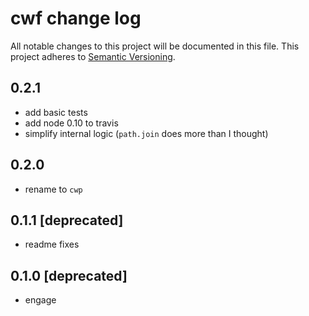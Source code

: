 # cwf change log

All notable changes to this project will be documented in this file.
This project adheres to [Semantic Versioning](http://semver.org/).

## 0.2.1
* add basic tests
* add node 0.10 to travis
* simplify internal logic (`path.join` does more than I thought)

## 0.2.0
* rename to `cwp`

## 0.1.1 [deprecated]
* readme fixes

## 0.1.0 [deprecated]
* engage

